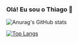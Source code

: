 ### Olá! Eu sou o Thiago 👋

![Anurag's GitHub stats](https://github-readme-stats.vercel.app/api?username=thiagocalvi&show_icons=true&theme=radical)

[![Top Langs](https://github-readme-stats.vercel.app/api/top-langs/?username=thiagocalvi&layout=compact)](https://github.com/thiagocalvi/github-readme-stats)
